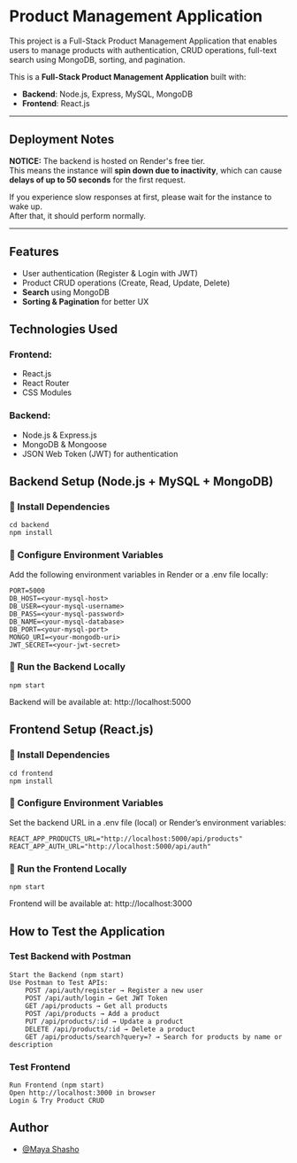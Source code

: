 # Product Management Application

This project is a Full-Stack Product Management Application that enables users to manage products with authentication, CRUD operations, full-text search using MongoDB, sorting, and pagination.

This is a **Full-Stack Product Management Application** built with:

-   **Backend**: Node.js, Express, MySQL, MongoDB
-   **Frontend**: React.js

---

## Deployment Notes

**NOTICE:** The backend is hosted on Render's free tier.  
This means the instance will **spin down due to inactivity**, which can cause **delays of up to 50 seconds** for the first request.

If you experience slow responses at first, please wait for the instance to wake up.  
After that, it should perform normally.

---

## Features

-   User authentication (Register & Login with JWT)
-   Product CRUD operations (Create, Read, Update, Delete)
-   **Search** using MongoDB
-   **Sorting & Pagination** for better UX

## Technologies Used

### Frontend:

-   React.js
-   React Router
-   CSS Modules

### Backend:

-   Node.js & Express.js
-   MongoDB & Mongoose
-   JSON Web Token (JWT) for authentication

## Backend Setup (Node.js + MySQL + MongoDB)

### 🔹 Install Dependencies

```
cd backend
npm install
```

### 🔹 Configure Environment Variables

Add the following environment variables in Render or a .env file locally:

```
PORT=5000
DB_HOST=<your-mysql-host>
DB_USER=<your-mysql-username>
DB_PASS=<your-mysql-password>
DB_NAME=<your-mysql-database>
DB_PORT=<your-mysql-port>
MONGO_URI=<your-mongodb-uri>
JWT_SECRET=<your-jwt-secret>
```

### 🔹 Run the Backend Locally

```
npm start
```

Backend will be available at: http://localhost:5000

## Frontend Setup (React.js)

### 🔹 Install Dependencies

```
cd frontend
npm install
```

### 🔹 Configure Environment Variables

Set the backend URL in a .env file (local) or Render’s environment variables:

```
REACT_APP_PRODUCTS_URL="http://localhost:5000/api/products"
REACT_APP_AUTH_URL="http://localhost:5000/api/auth"
```

### 🔹 Run the Frontend Locally

```
npm start
```

Frontend will be available at: http://localhost:3000

## How to Test the Application

### Test Backend with Postman

    Start the Backend (npm start)
    Use Postman to Test APIs:
        POST /api/auth/register → Register a new user
        POST /api/auth/login → Get JWT Token
        GET /api/products → Get all products
        POST /api/products → Add a product
        PUT /api/products/:id → Update a product
        DELETE /api/products/:id → Delete a product
        GET /api/products/search?query=? → Search for products by name or description

### Test Frontend

    Run Frontend (npm start)
    Open http://localhost:3000 in browser
    Login & Try Product CRUD

## Author

-   [@Maya Shasho](https://github.com/MayaShasho)
